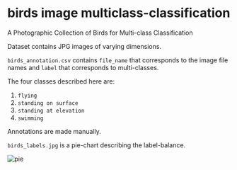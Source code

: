 # birds image multiclass-classification
A Photographic Collection of Birds for Multi-class Classification

Dataset contains JPG images of varying dimensions.

`birds_annotation.csv` contains `file_name` that corresponds to the image file names and `label` that corresponds to multi-classes.

The four classes described here are:
1. `flying`
2. `standing on surface`
3. `standing at elevation`
4. `swimming`

Annotations are made manually.

`birds_labels.jpg` is a pie-chart describing the label-balance.

![pie](https://raw.githubusercontent.com/RajkumarGalaxy/birds/main/birds_labels.jpg)
